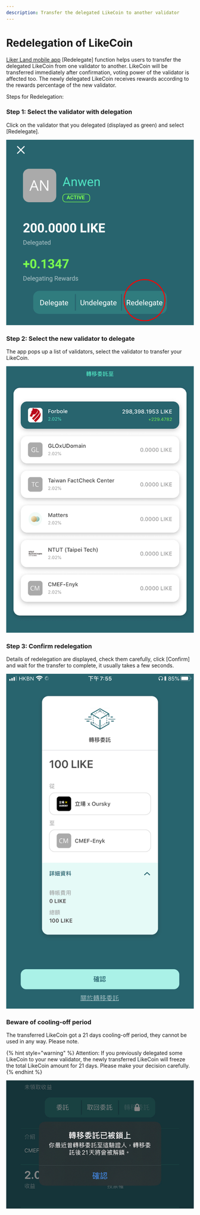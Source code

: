 ```yaml
---
description: Transfer the delegated LikeCoin to another validator
---
```


# Redelegation of LikeCoin

[Liker Land mobile app](https://docs.like.co/user-guide/reader/download) \[Redelegate\] function helps users to transfer the delegated LikeCoin from one validator to another. LikeCoin will be transferred immediately after confirmation, voting power of the validator is affected too. The newly delegated LikeCoin receives rewards according to the rewards percentage of the new validator.

Steps for Redelegation:

### **Step 1: Select the validator with delegation**

Click on the validator that you delegated \(displayed as green\) and select \[Redelegate\].

![](../../.gitbook/assets/redelegation-en.png)

### Step 2: Select the new validator to delegate

The app pops up a list of validators, select the validator to transfer your LikeCoin. 

![](../../.gitbook/assets/img_2330.jpg)

### Step 3: Confirm redelegation

Details of redelegation are displayed, check them carefully, click \[Confirm\] and wait for the transfer to complete, it usually takes a few seconds.

![](../../.gitbook/assets/img_2331.PNG)

### **Beware of cooling-off period**

The transferred LikeCoin got a 21 days cooling-off period, they cannot be used in any way. Please note.

{% hint style="warning" %}
Attention: If you previously delegated some LikeCoin to your new validator, the newly transferred LikeCoin will freeze the total LikeCoin amount for 21 days. Please make your decision carefully.
{% endhint %}

![](../../.gitbook/assets/img_2332.jpg)

